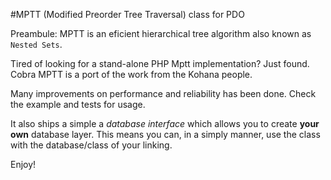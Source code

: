 #MPTT (Modified Preorder Tree Traversal) class for PDO

Preambule: MPTT is an eficient hierarchical tree algorithm also known as `Nested Sets`.

Tired of looking for a stand-alone PHP Mptt implementation? Just found.
Cobra MPTT is a port of the work from the Kohana people.

Many improvements on performance and reliability has been done. Check the example and tests for usage.

It also ships a simple a *database interface* which allows you to create **your own** database layer. This means you can, in a simply manner, use the class with the database/class of your linking.

Enjoy!